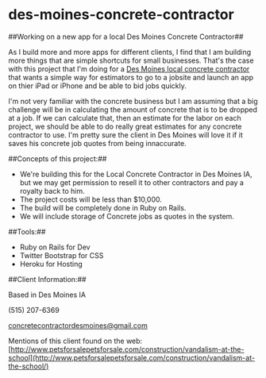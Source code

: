 # des-moines-concrete-contractor
##Working on a new app for a local Des Moines Concrete Contractor##

As I build more and more apps for different clients, I find that I am building more things that are simple shortcuts for small businesses.  That's the case with this project that I'm doing for a [Des Moines local concrete contractor](https://www.concretecontractordesmoines.com/) that wants a simple way for estimators to go to a jobsite and launch an app on thier iPad or iPhone and be able to bid jobs quickly.

I'm not very familiar with the concrete business but I am assuming that a big challenge will be in calculating the amount of concrete that is to be dropped at a job.  If we can calculate that, then an estimate for the labor on each project, we should be able to do really great estimates for any concrete contractor to use. I'm pretty sure the client in Des Moines will love it if it saves his concrete job quotes from being innaccurate.  

##Concepts of this project:##
* We're building this for the Local Concrete Contractor in Des Moines IA, but we may get permission to resell it to other contractors and pay a royalty back to him.
* The project costs will be less than $10,000.
* The build will be completely done in Ruby on Rails.
* We will include storage of Concrete jobs as quotes in the system.

##Tools:##
* Ruby on Rails for Dev
* Twitter Bootstrap for CSS
* Heroku for Hosting

##Client Information:##

Based in Des Moines IA 

(515) 207-6369

[concretecontractordesmoines@gmail.com](mailto:concretecontractordesmoines@gmail.com)

Mentions of this client found on the web: [http://www.petsforsalepetsforsale.com/construction/vandalism-at-the-school](http://www.petsforsalepetsforsale.com/construction/vandalism-at-the-school/)
